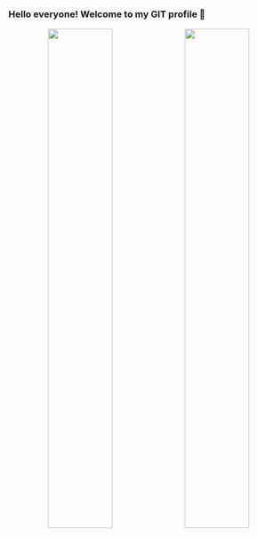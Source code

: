 ### Hello everyone! Welcome to my GIT profile 👋
<p align="center">
  <img width="48%" src="https://github-readme-stats.vercel.app/api?username=raihanuddin561&show_icons=true&theme=tokyonight" />
  <img width="48%" src="https://streak-stats.demolab.com/?user=raihanuddin561&theme=dark" />
</p>

<!--
[![GitHub Streak](https://streak-stats.demolab.com/?user=DenverCoder1&theme=dark)](https://git.io/streak-stats)
**raihanuddin561/raihanuddin561** is a ✨ _special_ ✨ repository because its `README.md` (this file) appears on your GitHub profile.

Here are some ideas to get you started:

- 🔭 I’m currently working on ...
- 🌱 I’m currently learning ...
- 👯 I’m looking to collaborate on ...
- 🤔 I’m looking for help with ...
- 💬 Ask me about ...
- 📫 How to reach me: ...
- 😄 Pronouns: ...
- ⚡ Fun fact: ...
-->

